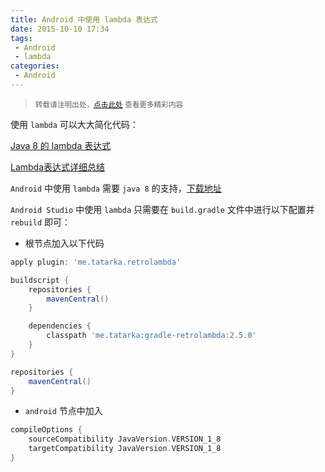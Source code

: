 ```yaml
---
title: Android 中使用 lambda 表达式
date: 2015-10-10 17:34
tags:
 - Android
 - lambda
categories:
 - Android
---
```


> <small>转载请注明出处，[点击此处](https://shichaohui.github.io/) 查看更多精彩内容</small>

使用 `lambda` 可以大大简化代码：

[Java 8 的 lambda 表达式](http://www.oschina.net/question/12_59047)

[Lambda表达式详细总结](http://blog.csdn.net/wangboxian/article/details/41963205)

`Android` 中使用 `lambda` 需要 `java 8` 的支持，[下载地址](http://www.androiddevtools.cn/)

`Android Studio` 中使用 `lambda` 只需要在 `build.gradle` 文件中进行以下配置并 `rebuild` 即可：

* 根节点加入以下代码

```groovy
apply plugin: 'me.tatarka.retrolambda'

buildscript {
    repositories {
        mavenCentral()
    }

    dependencies {
        classpath 'me.tatarka:gradle-retrolambda:2.5.0'
    }
}

repositories {
    mavenCentral()
}
```

* `android` 节点中加入

```groovy
compileOptions {
    sourceCompatibility JavaVersion.VERSION_1_8
    targetCompatibility JavaVersion.VERSION_1_8
}
```